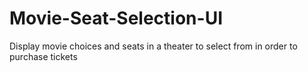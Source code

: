 # Movie-Seat-Selection-UI

Display movie choices and seats in a theater to select from in order to purchase tickets
